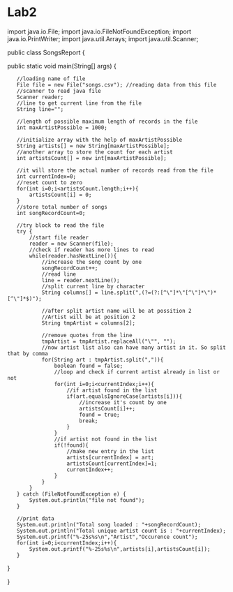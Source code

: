 # Lab2
import java.io.File;
import java.io.FileNotFoundException;
import java.io.PrintWriter;
import java.util.Arrays;
import java.util.Scanner;

public class SongsReport {

   public static void main(String[] args) {
      
       //loading name of file
       File file = new File("songs.csv"); //reading data from this file
       //scanner to read java file
       Scanner reader;
       //line to get current line from the file
       String line="";

       //length of possible maximum length of records in the file
       int maxArtistPossible = 1000;

       //initialize array with the help of maxArtistPossible
       String artists[] = new String[maxArtistPossible];
       //another array to store the count for each artist
       int artistsCount[] = new int[maxArtistPossible];

       //it will store the actual number of records read from the file
       int currentIndex=0;
       //reset count to zero
       for(int i=0;i<artistsCount.length;i++){
           artistsCount[i] = 0;
       }
       //store total number of songs
       int songRecordCount=0;

       //try block to read the file
       try {
           //start file reader
           reader = new Scanner(file);
           //check if reader has more lines to read
           while(reader.hasNextLine()){
               //increase the song count by one
               songRecordCount++;
               //read line
               line = reader.nextLine();
               //split current line by character
               String columns[] = line.split(",(?=(?:[^\"]*\"[^\"]*\")*[^\"]*$)");

               //after split artist name will be at possition 2
               //Artist will be at position 2
               String tmpArtist = columns[2];

               //remove quotes from the line
               tmpArtist = tmpArtist.replaceAll("\"", "");
               //now artist list also can have many artist in it. So split that by comma
               for(String art : tmpArtist.split(",")){
                   boolean found = false;
                   //loop and check if current artist already in list or not
                   for(int i=0;i<currentIndex;i++){
                       //if artist found in the list
                       if(art.equalsIgnoreCase(artists[i])){
                           //increase it's count by one
                           artistsCount[i]++;
                           found = true;
                           break;
                       }
                   }
                   //if artist not found in the list
                   if(!found){
                       //make new entry in the list
                       artists[currentIndex] = art;
                       artistsCount[currentIndex]=1;
                       currentIndex++;
                   }
               }
           }
       } catch (FileNotFoundException e) {
           System.out.println("file not found");
       }

       //print data
       System.out.println("Total song loaded : "+songRecordCount);
       System.out.println("Total unique artist count is : "+currentIndex);
       System.out.printf("%-25s%s\n","Artist","Occurence count");
       for(int i=0;i<currentIndex;i++){
           System.out.printf("%-25s%s\n",artists[i],artistsCount[i]);
       }
   }


}
